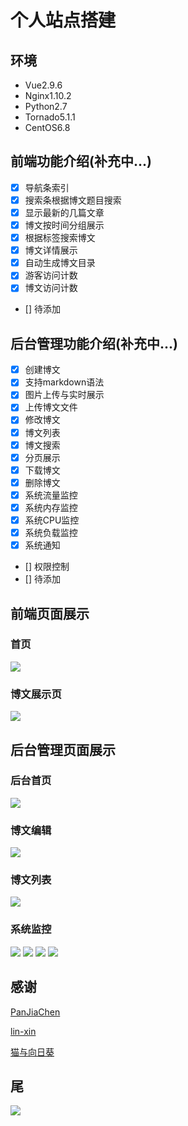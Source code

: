 # 个人站点搭建

## 环境
- Vue2.9.6
- Nginx1.10.2
- Python2.7
- Tornado5.1.1
- CentOS6.8

## 前端功能介绍(补充中...)
- [x] 导航条索引
- [x] 搜索条根据博文题目搜索
- [x] 显示最新的几篇文章
- [x] 博文按时间分组展示
- [x] 根据标签搜索博文
- [x] 博文详情展示
- [x] 自动生成博文目录
- [x] 游客访问计数
- [x] 博文访问计数
- [] 待添加

## 后台管理功能介绍(补充中...)
- [x] 创建博文
- [x] 支持markdown语法
- [x] 图片上传与实时展示
- [x] 上传博文文件
- [x] 修改博文
- [x] 博文列表
- [x] 博文搜索
- [x] 分页展示
- [x] 下载博文
- [x] 删除博文
- [x] 系统流量监控
- [x] 系统内存监控
- [x] 系统CPU监控
- [x] 系统负载监控
- [x] 系统通知
- [] 权限控制
- [] 待添加


## 前端页面展示
### 首页
![](./html.jpg)

### 博文展示页
![](./html1.jpg)

## 后台管理页面展示
### 后台首页
![](./html2.jpg)

### 博文编辑
![](./html3.jpg)

### 博文列表
![](./html4.jpg)

### 系统监控
![](./html5.png)
![](./html6.png)
![](./html7.png)
![](./html8.png)

## 感谢
[PanJiaChen](https://github.com/PanJiaChen/vue-element-admin) 

[lin-xin](https://github.com/lin-xin/vue-manage-system)

[猫与向日葵](https://imjad.cn/archives/lab/add-dynamic-poster-girl-with-live2d-to-your-blog-03)
## 尾
![](./float.png)